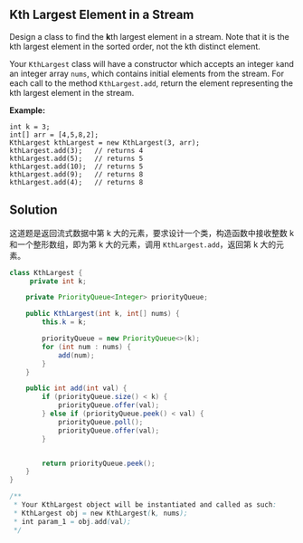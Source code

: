 ## Kth Largest Element in a Stream

Design a class to find the **k**th largest element in a stream. Note that it is the kth largest element in the sorted order, not the kth distinct element.

Your `KthLargest` class will have a constructor which accepts an integer `k`and an integer array `nums`, which contains initial elements from the stream. For each call to the method `KthLargest.add`, return the element representing the kth largest element in the stream.

**Example:**

```
int k = 3;
int[] arr = [4,5,8,2];
KthLargest kthLargest = new KthLargest(3, arr);
kthLargest.add(3);   // returns 4
kthLargest.add(5);   // returns 5
kthLargest.add(10);  // returns 5
kthLargest.add(9);   // returns 8
kthLargest.add(4);   // returns 8
```

## Solution

这道题是返回流式数据中第 k 大的元素，要求设计一个类，构造函数中接收整数 k 和一个整形数组，即为第 k 大的元素，调用 `KthLargest.add`，返回第 k 大的元素。

```java
class KthLargest {
     private int k;

    private PriorityQueue<Integer> priorityQueue;

    public KthLargest(int k, int[] nums) {
        this.k = k;

        priorityQueue = new PriorityQueue<>(k);
        for (int num : nums) {
            add(num);
        }
    }

    public int add(int val) {
        if (priorityQueue.size() < k) {
            priorityQueue.offer(val);
        } else if (priorityQueue.peek() < val) {
            priorityQueue.poll();
            priorityQueue.offer(val);
        }


        return priorityQueue.peek();
    }
}

/**
 * Your KthLargest object will be instantiated and called as such:
 * KthLargest obj = new KthLargest(k, nums);
 * int param_1 = obj.add(val);
 */
```

